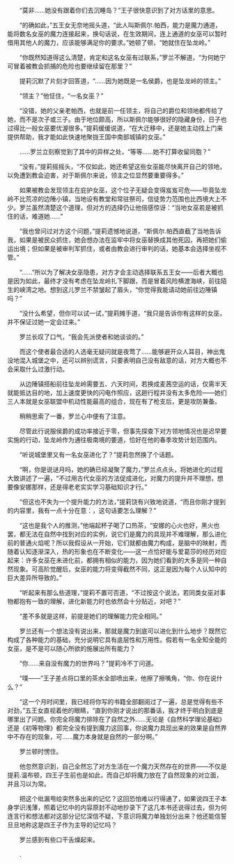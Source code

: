 　　“莫非……她没有跟着你们去沉睡岛？”王子很快意识到了对方话里的意思。

　　“的确如此，”五王女无奈地摇头道，“此人叫斯佩尔.帕西，能力是魔力通道，能将数名女巫的魔力连接起来，换句话说，在生效期间，连上通道的女巫可以暂时借用其他人的魔力，应该能够满足你的要求。”她顿了顿，“她就住在坠龙岭。”

　　“你既然知道得这么清楚，肯定和这名女巫有过联系，”罗兰不解道，“为何她宁可冒着被教会抓捕的危险也要继续留在那里？”

　　提莉沉默了片刻才回答道，“……因为她既是一名侯爵，也是坠龙岭的领主。”

　　“领主？”他怔住，“一名女巫？”

　　“没错，她的父亲老帕西，也就是前一任领主，将自己的爵位和领地都传给了她，而不是次子或三子。由于地位颇高，所以斯佩尔能够很好的隐藏身份，日子也过得比一般女巫要优渥很多。”提莉缓缓说道，“在大迁移中，还是她主动找上门来提供帮助，我才能如此快速地聚拢王国中南部城镇的女巫。”

　　……罗兰立刻察觉到了其中的异样之处，“等等……她不打算收留同胞？”

　　“没有，”提莉摇摇头，“不仅如此，她还希望这些女巫能尽快离开自己的领地，以免遭到教会迫害，对于斯佩尔来说，领主之位显然要重要得多。”

　　如果被教会发现领主在庇护女巫，这个位子无疑会变得岌岌可危——毕竟坠龙岭不比荒凉的边陲小镇，当地设有教堂和常驻祭司，信徒势力范围也比西境大上不少。罗兰虽然清楚这个道理，但对方的选择仍让他倍感惊讶：“当地女巫若是被抓住的话，难道她……”

　　“我也曾问过对方这个问题，”提莉遗憾地说道，“斯佩尔.帕西直截了当地告诉我，如果是被民众抓住，她会想办法在监牢中将女巫替换成其他死囚，再把她们偷运出境；但如果是被审判军抓住，或者由教会进行审判的话，她基本会选择坐视不管。”

　　“……”所以为了解决女巫隐患，对方才会主动选择联系五王女——后者大概也是因为如此，最终才没有考虑在坠龙岭扎下脚跟，而是冒着风险横渡海峡，前往陌生的峡湾之地。想到这儿罗兰不禁皱起了眉头，“你觉得我能请动她前往边陲镇吗？”

　　“没什么希望，但你可以试一试，”提莉摊手道，“我只是告诉你有这样的女巫，并不保证过她一定会过来。”

　　罗兰长叹了口气，“我会先派使者和她谈谈的。”

　　而这个使者最合适的人选毫无疑问就是夜莺了……能够避开众人耳目，神出鬼没地混入城堡之中，还可以辨别谎言，只要表明自己没有敌意的话，对方大概也不会采取什么过激行动。

　　从边陲镇搭船前往坠龙岭需要五、六天时间，若换成麦茜空运的话，仅需半天就能抵达目的地，加上速度更快的闪电作照应，这趟行程并没有太多危险——她们三人本就是女巫联盟中机动性能最高的组合，现在有了枪支后，更是攻防兼备。

　　稍稍思索了一番，罗兰心中便有了注意。

　　尽管此行说服侯爵的成功率接近于零，但事先探查下对方领地情况也是迟早要实施的行动，坠龙岭作为通往极南境的要道，恰好在他的春季攻势计划范围内。

　　“听说城堡里又有一名女巫进化了？”提莉忽然换了个话题。

　　“啊，你是说谜月吗，她的确已经凝聚了魔力，”罗兰点点头，将她进化的过程大致讲述了一遍，“不过用古代女巫的方法促成进化，对魔力的提升并不理想，想要像安娜那样，还是得老老实实学习基础知识才行。”

　　“但这也不失为一个提升能力的方法，”提莉饶有兴致地说道，“而且你刚才提到的内容里，我有一点十分在意：，这句话要怎么理解？”

　　“这也是我个人的推测，”他端起杯子喝了口热茶，“安娜的心火也好，黑火也罢，都无法在自然中找到对应的实例，说它们是魔力的具现并不难理解，那么进化前的普通火焰呢？所以我假设从一开始，它们就都由魔力构成，是脑中的映射，而随着认知逐渐深入，热的形象也在不断变化——这一点恰好能与爱葛莎的经历对应起来：许多女巫在未进化前，都拥有相似的能力，因为她们看到的大多是同一种自然现象。可高阶觉醒后，女巫的能力将变得截然不同，这正是因为每个人认知中的巨大差异所导致的。”

　　“听起来有那么些道理，”提莉不置可否道，“不过按这个说法，若同类女巫对事物都抱有一致的理解，进化新能力时也依然会十分贴近，对吧？”

　　“差不多就是这样，前提是她们的理解能力完全相同。”

　　罗兰还有一个想法没有说出来，那就是魔力到底可以进化到什么地步？既然它构成了各种能力的基础，充分说明它具有底层性和万用性。假若有一名全知全能的女巫，是不是可以随心所欲的施展出所有能力？

　　“你……来自没有魔力的世界吗？”提莉冷不丁问道。

　　“噗——”王子差点将口里的茶水全部喷出来，他擦了擦嘴角，“你、你在说什么？”

　　“这一个月时间里，我已经将你写的书籍全部翻阅过了一遍，总是觉得有些不对劲，”五王女直视着他的眼睛，“直到你刚才说出的那番话，我才终于明白到底是哪里出了问题。你完全将魔力排除在了自然之外……无论是《自然科学理论基础》还是《初等物理》都完全没有提到魔力这回事，你说魔力具现出来的效果是自然界中不存在的现象，可……魔力本身就是自然的一部分啊。”

　　罗兰顿时愣住。

　　他忽然意识到，自己全然忘了对方生活在一个魔力天然存在的世界——不仅是提莉.温布顿，四王子生前也是如此，而自己却将魔力放在了自然现象的对立面，并且习以为常。

　　把这个纰漏甩给突然多出来的记忆？这回恐怕难以行得通了，如果说四王子本身学识浅薄，照着记忆中的内容原封不动地抄录下了这几本书还说得过去，但为何连言行和想法都对这部分记忆深信不疑，下意识将魔力单独划分出来？他还能信誓旦旦地称这是四王子作为主导的记忆吗？

　　罗兰感到有些口干舌燥起来。

　　.

